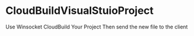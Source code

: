 # CloudBuildVisualStuioProject
 Use Winsocket CloudBuild Your Project Then send the new file to the client

